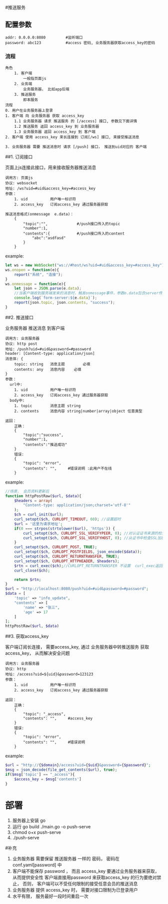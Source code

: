 #推送服务


## 配置参数
```
addr: 0.0.0.0:8080         #监听端口
password: abc123           #access 密码, 业务服务器获取access_key的密码
```


### 流程
```
角色
    1. 客户端
        一般指页面js
    2. 业务端
        业务服务器， 比如app后端
    3. 推送服务
        即本服务
流程
0. 用户在业务服务器上登录
1. 客户端 向 业务服务器 获取 access_key
    1.1 业务服务器 请求 推送服务 的 [/access] 接口, 参数见下面详情
    1.2 推送服务 返回 access_key 到 业务服务器
    1.3 业务服务器 返回 access_key 到 客户端
2. 客户端 使用 access_key 来长连接到 订阅[/ws] 接口, 来接受推送消息

3. 业务服务器 需要 推送消息时 请求 [/push] 接口， 推送到uid对应的 客户端
```
    


##1. 订阅接口

页面上js连接此接口，用来接收服务器推送消息
```
调用方: 页面js
协议: websocket
地址: /ws?uid=#uid&access_key=#access_key
参数：
    1. uid          用户唯一标识符
    2. access_key   订阅access_key 通过服务器获取
    
推送消息格式(onmessage  e.data)：
    {
        "topic":"",             #/push接口传入的topic
        "number":1,
        "contents":{            #/push接口传入的content
            "abc":"asdfasd"
        } 
    }
```


example:
```js
let ws = new WebSocket("ws://#host/ws?uid=#uid&access_key=#access_key");
ws.onopen = function(e){
    report("系统", "连接");
}
ws.onmessage = function(e){
    let json = JSON.parse(e.data);
    //当客户端收到服务端发来的消息时，触发onmessage事件，参数e.data包含server传递过来的数据
    console.log(`form-server:${e.data}`);
    report(json.topic, json.contents, "success");
}
```

##2. 推送接口

业务服务器 推送消息 到客户端
```
调用方: 业务服务器
协议: http post
地址: /push?uid=#uid&password=#password
header: [Content-type: application/json]
消息体: {
    topic: string   消息主题        必填
    contents: any   消息内容    必填
}
参数：
  url中:
    1. uid          用户唯一标识符
    2. access_key   订阅access_key 通过服务器获取
  body中:
    1. topic        消息主题 string
    2. contents     消息内容 string|number|array|object 任意类型
    
返回：
    正确：
    {
        "topic":"success",
        "number":1,
        "contents":"推送成功"
    }
    错误:
    {
        "topic": "error",
        "contents": "",     #错误说明 :此用户不在线
    }
```


example:
```php
//场景， 会员资料更新后
function httpPostRaw($url, $data){
    $headers = array(
        "Content-type: application/json;charset='utf-8'"
    );
    $ch = curl_init($url);
    curl_setopt($ch, CURLOPT_TIMEOUT, 60); //设置超时
    $url = '这里为请求地址';
    if(0 === strpos(strtolower($url), 'https')) {
        curl_setopt($ch, CURLOPT_SSL_VERIFYPEER, 0); //对认证证书来源的检查
        curl_setopt($ch, CURLOPT_SSL_VERIFYHOST, 0); //从证书中检查SSL加密算法是否存在
    }
    curl_setopt($ch, CURLOPT_POST, TRUE);
    curl_setopt($ch, CURLOPT_POSTFIELDS, json_encode($data)); 
    curl_setopt($ch, CURLOPT_RETURNTRANSFER, TRUE); 
    curl_setopt($ch, CURLOPT_HTTPHEADER, $headers); 
    $rtn = curl_exec($ch);//CURLOPT_RETURNTRANSFER 不设置  curl_exec返回TRUE 设置  curl_exec返回json(此处) 失败都返回FALSE
    curl_close($ch);

    return $rtn;
}
$url = "http://localhost:8080/push?uid=#uid&password=#password";
$data = [
    'topic' => "info_update",
    "contents" => [
        'name' => "张三",
        'age' => 17
    ]
];
httpPostRaw($url, $data)
```

##3. 获取access_key

客户端订阅长连接， 需要access_key, 通过 业务服务器中转推送服务 获取 access_key， 从而解决安全问题
```
调用方: 业务服务器
协议: http
地址: /access?uid=${uid}&password=123123
参数：
    1. uid          用户唯一标识符
    2. access_key   订阅access_key 通过服务器获取
    
返回：
    正确：
    {
        "topic": "_access",
        "contents": "",     #access_key    
    }
    错误:
    {
        "topic": "error",
        "contents": "",     #错误说明  
    }
```

example:
```php
$url = "http://{$domain}/access?uid={$uid}&password={$password}";
$msg = json_decode(file_get_contents($url), true);
if($msg['topic'] == "_access"){
    $access_key = $msg['contents']
}
```

# 部署
1. 服务器上安装 go
2. 运行 go build ./main.go -o push-serve
3. chmod o+x push-serve
4. ./push-serve

#补充
1. 业务服务器 需要保留 推送服务器 一样的 密码， 密码在 conf.yaml[password] 中
2. 客户端不能保存 password ， 而且 access_key 要通过业务服务器来获取， 从而提供安全性
    客户端直接用password 来获取access_key 的行为要绝对禁止， 否则， 客户端可以不受任何限制的接受任意会员的推送消息
3. 业务服务器 提供 access_key 时， 需要对接口限制为已登录用户
4. 水平有限， 服务最好一段时间重启一次